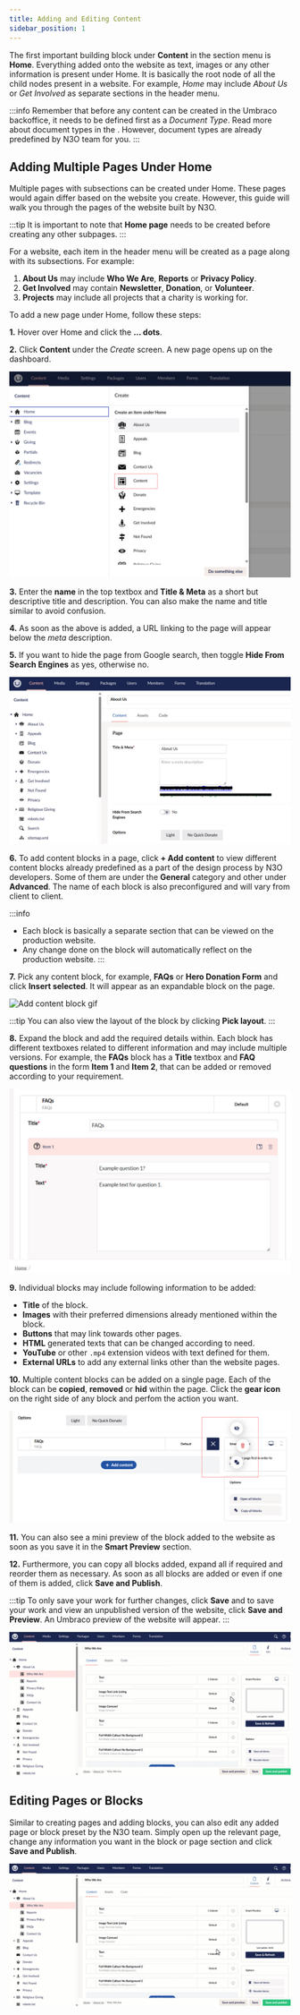 ```yaml
---
title: Adding and Editing Content
sidebar_position: 1
---
```


The first important building block under **Content** in the section menu is **Home**. Everything added onto the website as text, images or any other information is present under Home. It is basically the root node of all the child nodes present in a website. For example, *Home* may include *About Us* or *Get Involved* as separate sections in the header menu. 

:::info
Remember that before any content can be created in the Umbraco backoffice, it needs to be defined first as a *Document Type*. Read more about document types in the <K2Link route="https://docs.umbraco.com/umbraco-cms/tutorials/creating-a-basic-website/document-types" text="Umbraco documentation"/>. However, document types are already predefined by N3O team for you.
:::

## Adding Multiple Pages Under Home

Multiple pages with subsections can be created under Home. These pages would again differ based on the website you create. However, this guide will walk you through the pages of the website built by N3O. 

:::tip
It is important to note that **Home page** needs to be created before creating any other subpages.
:::

For a website, each item in the header menu will be created as a page along with its subsections. For example:

1. **About Us** may include **Who We Are**, **Reports** or **Privacy Policy**. 
2. **Get Involved** may contain **Newsletter**, **Donation**, or **Volunteer**.
3. **Projects** may include all projects that a charity is working for.

To add a new page under Home, follow these steps:

**1.** Hover over Home and click the **... dots**.

**2.** Click **Content** under the *Create* screen. A new page opens up on the dashboard.

![Click Content](./click-content.jpg)

**3.** Enter the **name** in the top textbox and **Title & Meta** as a short but descriptive title and description. You can also make the name and title similar to avoid confusion. 

**4.** As soon as the above is added, a URL linking to the page will appear below the *meta* description.

**5.** If you want to hide the page from Google search, then toggle **Hide From Search Engines** as yes, otherwise no. 

![Enter name and title and hide](./enter-name-and-title.jpg)

**6.** To add content blocks in a page, click **+ Add content** to view different content blocks already predefined as a part of the design process by N3O developers. Some of them are under the **General** category and other under **Advanced**. The name of each block is also preconfigured and will vary from client to client.

:::info
- Each block is basically a separate section that can be viewed on the production website.
- Any change done on the block will automatically reflect on the production website.
:::

**7.** Pick any content block, for example, **FAQs** or **Hero Donation Form** and click **Insert selected**. It will appear as an expandable block on the page.

![Add content block gif](./add-content-block.gif)

:::tip
You can also view the layout of the block by clicking **Pick layout**.
:::

**8.** Expand the block and add the required details within. Each block has different textboxes related to different information and may include multiple versions. For example, the **FAQs** block has a **Title** textbox and **FAQ questions** in the form **Item 1** and **Item 2**, that can be added or removed according to your requirement.

![FAQ content block look](./faq-content-block-look.jpg)

**9.** Individual blocks may include following information to be added:

- **Title** of the block.
- **Images** with their preferred dimensions already mentioned within the block.
- **Buttons** that may link towards other pages.
- **HTML** generated texts that can be changed according to need.
- **YouTube** or other `.mp4` extension videos with text defined for them.
- **External URLs** to add any external links other than the website pages.

**10.** Multiple content blocks can be added on a single page. Each of the block can be **copied**, **removed** or **hid** within the page. Click the **gear icon** on the right side of any block and perfom the action you want.  

![Multiple blocks added](./multiple-blocks-added.jpg)

**11.** You can also see a mini preview of the block added to the website as soon as you save it in the **Smart Preview** section.

**12.** Furthermore, you can copy all blocks added, expand all if required and reorder them as necessary. As soon as all blocks are added or even if one of them is added, click **Save and Publish**.

:::tip
To only save your work for further changes, click **Save** and to save your work and view an unpublished version of the website, click **Save and Preview**. An Umbraco preview of the website will appear.
:::

![Mini Preview and other options gif](./mini-preview-and-other-options.gif)

## Editing Pages or Blocks

Similar to creating pages and adding blocks, you can also edit any added page or block preset by the N3O team. Simply open up the relevant page, change any information you want in the block or page section and click **Save and Publish**.

![Editing Page or block gif](./editing-page-or-block.gif)